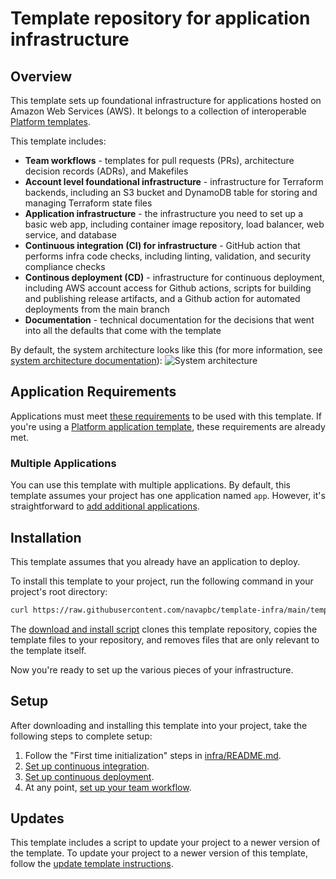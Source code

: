 # Template repository for application infrastructure

## Overview

This template sets up foundational infrastructure for applications hosted on Amazon Web Services (AWS). It belongs to a collection of interoperable [Platform templates](https://github.com/navapbc/platform).

This template includes:

* **Team workflows** - templates for pull requests (PRs), architecture decision records (ADRs), and Makefiles
* **Account level foundational infrastructure** - infrastructure for Terraform backends, including an S3 bucket and DynamoDB table for storing and managing Terraform state files
* **Application infrastructure** - the infrastructure you need to set up a basic web app, including container image repository, load balancer, web service, and database
* **Continuous integration (CI) for infrastructure** - GitHub action that performs infra code checks, including linting, validation, and security compliance checks
* **Continous deployment (CD)** - infrastructure for continuous deployment, including AWS account access for Github actions, scripts for building and publishing release artifacts, and a Github action for automated deployments from the main branch
* **Documentation** - technical documentation for the decisions that went into all the defaults that come with the template

By default, the system architecture looks like this (for more information, see [system architecture documentation](/docs/system-architecture.md)):
![System architecture](https://lucid.app/publicSegments/view/e5a36152-200d-4d95-888e-4cdbdab80d1b/image.png)

## Application Requirements

Applications must meet [these requirements](/template-only-docs/application-requirements.md) to be used with this template. If you're using a [Platform application template](https://github.com/navapbc/platform?tab=readme-ov-file#platform-templates), these requirements are already met.

### Multiple Applications

You can use this template with multiple applications. By default, this template assumes your project has one application named `app`. However, it's straightforward to [add additional applications](/template-only-docs/multiple-applications.md).

## Installation

This template assumes that you already have an application to deploy.

To install this template to your project, run the following command in your project's root directory:

```bash
curl https://raw.githubusercontent.com/navapbc/template-infra/main/template-only-bin/download-and-install-template.sh | bash -s
```

The [download and install script](/template-only-bin/download-and-install-template.sh) clones this template repository, copies the template files to your repository, and removes files that are only relevant to the template itself.

Now you're ready to set up the various pieces of your infrastructure.

## Setup

After downloading and installing this template into your project, take the following steps to complete setup:

1. Follow the "First time initialization" steps in [infra/README.md](/infra/README.md).
2. [Set up continuous integration](./template-only-docs/set-up-ci.md).
3. [Set up continuous deployment](./template-only-docs/set-up-cd.md).
4. At any point, [set up your team workflow](./template-only-docs/set-up-team-workflow.md).

## Updates

This template includes a script to update your project to a newer version of the template.  To update your project to a newer version of this template, follow the [update template instructions](/template-only-docs/update-template.md).